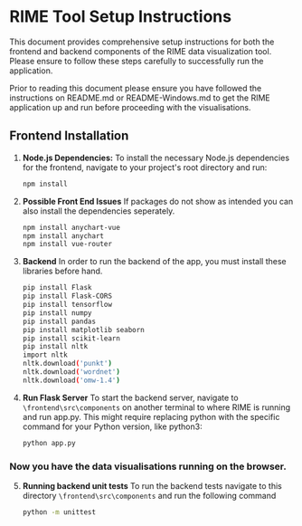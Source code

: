 # RIME Tool Setup Instructions

This document provides comprehensive setup instructions for both the frontend and backend components of the RIME data visualization tool. Please ensure to follow these steps carefully to successfully run the application.

Prior to reading this document please ensure you have followed the instructions on README.md or README-Windows.md to get the RIME application up and run before proceeding with the visualisations.

## Frontend Installation

1. **Node.js Dependencies:**
   To install the necessary Node.js dependencies for the frontend, navigate to your project's root directory and run:
   ```bash
   npm install
2. **Possible Front End Issues**
   If packages do not show as intended you can also install the dependencies seperately.
   ```bash
   npm install anychart-vue
   npm install anychart
   npm install vue-router
3. **Backend** In order to run the backend of the app, you must install these libraries before hand. 
    ```bash
    pip install Flask
    pip install Flask-CORS
    pip install tensorflow
    pip install numpy
    pip install pandas
    pip install matplotlib seaborn
    pip install scikit-learn
    pip install nltk
    import nltk
    nltk.download('punkt')
    nltk.download('wordnet')
    nltk.download('omw-1.4')
4. **Run Flask Server** To start the backend server, navigate to `\frontend\src\components` on another terminal to where RIME is running and run app.py. This might require replacing python with the specific command for your Python version, like python3: 
    ```bash 
    python app.py
### Now you have the data visualisations running on the browser.

5. **Running backend unit tests** To run the backend tests navigate to this directory `\frontend\src\components` and run the following command
   ```bash
   python -m unittest

